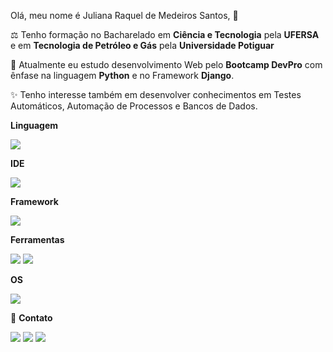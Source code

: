 



Olá, meu nome é Juliana Raquel de Medeiros Santos, 👋

⚖ Tenho formação no Bacharelado em **Ciência e Tecnologia** pela **UFERSA** e em **Tecnologia de Petróleo e Gás** pela **Universidade Potiguar**

🧧 Atualmente eu estudo desenvolvimento Web pelo **Bootcamp DevPro** com ênfase na linguagem **Python** e no Framework **Django**.

✨ Tenho interesse também em desenvolver conhecimentos em Testes Automáticos, Automação de Processos e Bancos de Dados.

**Linguagem**

<img src="https://img.shields.io/badge/Python-14354C?style=for-the-badge&logo=python&logoColor=white"></a>

**IDE**

<img src="https://img.shields.io/badge/PyCharm-000000.svg?&style=for-the-badge&logo=PyCharm&logoColor=white"></a>

**Framework**

<img src="https://img.shields.io/badge/Django-092E20?style=for-the-badge&logo=django&logoColor=white"></a>

**Ferramentas**

<img src="https://img.shields.io/badge/GIT-E44C30?style=for-the-badge&logo=git&logoColor=white"></a> 
<a href="https://github.com/JulianaRaquel" target="_blank"><img src="https://img.shields.io/badge/GitHub-100000?style=for-the-badge&logo=github&logoColor=white"></a> 

**OS**

<img src="https://img.shields.io/badge/Windows-0078D6?style=for-the-badge&logo=windows&logoColor=white"></a>

📱 **Contato**

<a href = "mailto:julianamedeiros_228@hotmail.com"><img src="https://img.shields.io/badge/Microsoft_Outlook-0078D4?style=for-the-badge&logo=microsoft-outlook&logoColor=white"></a>
<a href = "https://t.me/JulianaRMedeiros"><img src="https://img.shields.io/badge/Telegram-2CA5E0?style=for-the-badge&logo=telegram&logoColor=white"></a>
  <a href="https://www.linkedin.com/in/juliana-medeiros228/" target="_blank"><img src="https://img.shields.io/badge/-LinkedIn-%230077B5?style=for-the-badge&logo=linkedin&logoColor=white" target="_blank"></a>  
